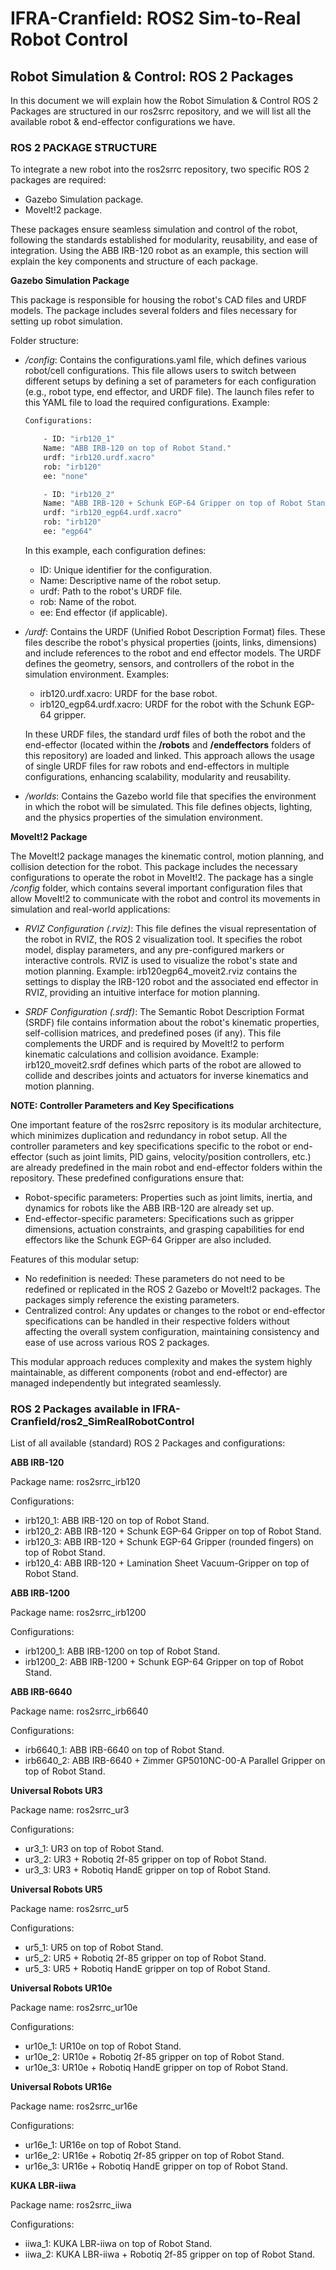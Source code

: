 # IFRA-Cranfield: ROS2 Sim-to-Real Robot Control

## Robot Simulation & Control: ROS 2 Packages

In this document we will explain how the Robot Simulation & Control ROS 2 Packages are structured in our ros2srrc repository, and we will list all the available robot & end-effector configurations we have.

### ROS 2 PACKAGE STRUCTURE

To integrate a new robot into the ros2srrc repository, two specific ROS 2 packages are required:

- Gazebo Simulation package.
- MoveIt!2 package.

These packages ensure seamless simulation and control of the robot, following the standards established for modularity, reusability, and ease of integration. Using the ABB IRB-120 robot as an example, this section will explain the key components and structure of each package.

__Gazebo Simulation Package__

This package is responsible for housing the robot's CAD files and URDF models. The package includes several folders and files necessary for setting up robot simulation.

Folder structure:

- _/config_: Contains the configurations.yaml file, which defines various robot/cell configurations. This file allows users to switch between different setups by defining a set of parameters for each configuration (e.g., robot type, end effector, and URDF file). The launch files refer to this YAML file to load the required configurations. Example:

    ```sh
    Configurations:

        - ID: "irb120_1"
        Name: "ABB IRB-120 on top of Robot Stand."
        urdf: "irb120.urdf.xacro"
        rob: "irb120"
        ee: "none"

        - ID: "irb120_2"
        Name: "ABB IRB-120 + Schunk EGP-64 Gripper on top of Robot Stand."
        urdf: "irb120_egp64.urdf.xacro"
        rob: "irb120"
        ee: "egp64"
    ```

    In this example, each configuration defines:

    - ID: Unique identifier for the configuration.
    - Name: Descriptive name of the robot setup.
    - urdf: Path to the robot's URDF file.
    - rob: Name of the robot.
    - ee: End effector (if applicable).

- _/urdf_: Contains the URDF (Unified Robot Description Format) files. These files describe the robot's physical properties (joints, links, dimensions) and include references to the robot and end effector models. The URDF defines the geometry, sensors, and controllers of the robot in the simulation environment. Examples:
    
    - irb120.urdf.xacro: URDF for the base robot.
    - irb120_egp64.urdf.xacro: URDF for the robot with the Schunk EGP-64 gripper.

    In these URDF files, the standard urdf files of both the robot and the end-effector (located within the __/robots__ and __/endeffectors__ folders of this repository) are loaded and linked. This approach allows the usage of single URDF files for raw robots and end-effectors in multiple configurations, enhancing scalability, modularity and reusability.

- _/worlds_: Contains the Gazebo world file that specifies the environment in which the robot will be simulated. This file defines objects, lighting, and the physics properties of the simulation environment.

__MoveIt!2 Package__

The MoveIt!2 package manages the kinematic control, motion planning, and collision detection for the robot. This package includes the necessary configurations to operate the robot in MoveIt!2. The package has a single _/config_ folder, which contains several important configuration files that allow MoveIt!2 to communicate with the robot and control its movements in simulation and real-world applications: 

- _RVIZ Configuration (.rviz)_: This file defines the visual representation of the robot in RVIZ, the ROS 2 visualization tool. It specifies the robot model, display parameters, and any pre-configured markers or interactive controls. RVIZ is used to visualize the robot's state and motion planning. Example: irb120egp64_moveit2.rviz contains the settings to display the IRB-120 robot and the associated end effector in RVIZ, providing an intuitive interface for motion planning.

- _SRDF Configuration (.srdf)_: The Semantic Robot Description Format (SRDF) file contains information about the robot's kinematic properties, self-collision matrices, and predefined poses (if any). This file complements the URDF and is required by MoveIt!2 to perform kinematic calculations and collision avoidance. Example: irb120_moveit2.srdf defines which parts of the robot are allowed to collide and describes joints and actuators for inverse kinematics and motion planning.

__NOTE: Controller Parameters and Key Specifications__

One important feature of the ros2srrc repository is its modular architecture, which minimizes duplication and redundancy in robot setup. All the controller parameters and key specifications specific to the robot or end-effector (such as joint limits, PID gains, velocity/position controllers, etc.) are already predefined in the main robot and end-effector folders within the repository. These predefined configurations ensure that:

- Robot-specific parameters: Properties such as joint limits, inertia, and dynamics for robots like the ABB IRB-120 are already set up.
- End-effector-specific parameters: Specifications such as gripper dimensions, actuation constraints, and grasping capabilities for end effectors like the Schunk EGP-64 Gripper are also included.

Features of this modular setup:

- No redefinition is needed: These parameters do not need to be redefined or replicated in the ROS 2 Gazebo or MoveIt!2 packages. The packages simply reference the existing parameters.
- Centralized control: Any updates or changes to the robot or end-effector specifications can be handled in their respective folders without affecting the overall system configuration, maintaining consistency and ease of use across various ROS 2 packages.

This modular approach reduces complexity and makes the system highly maintainable, as different components (robot and end-effector) are managed independently but integrated seamlessly.

### ROS 2 Packages available in IFRA-Cranfield/ros2_SimRealRobotControl

List of all available (standard) ROS 2 Packages and configurations:

__ABB IRB-120__

Package name: ros2srrc_irb120

Configurations:

- irb120_1: ABB IRB-120 on top of Robot Stand.
- irb120_2: ABB IRB-120 + Schunk EGP-64 Gripper on top of Robot Stand.
- irb120_3: ABB IRB-120 + Schunk EGP-64 Gripper (rounded fingers) on top of Robot Stand.
- irb120_4: ABB IRB-120 + Lamination Sheet Vacuum-Gripper on top of Robot Stand.

__ABB IRB-1200__

Package name: ros2srrc_irb1200

Configurations:

- irb1200_1: ABB IRB-1200 on top of Robot Stand.
- irb1200_2: ABB IRB-1200 + Schunk EGP-64 Gripper on top of Robot Stand.

__ABB IRB-6640__

Package name: ros2srrc_irb6640

Configurations:

- irb6640_1: ABB IRB-6640 on top of Robot Stand.
- irb6640_2: ABB IRB-6640 + Zimmer GP5010NC-00-A Parallel Gripper on top of Robot Stand.

__Universal Robots UR3__

Package name: ros2srrc_ur3

Configurations:

- ur3_1: UR3 on top of Robot Stand.
- ur3_2: UR3 + Robotiq 2f-85 gripper on top of Robot Stand.
- ur3_3: UR3 + Robotiq HandE gripper on top of Robot Stand.

__Universal Robots UR5__

Package name: ros2srrc_ur5

Configurations:

- ur5_1: UR5 on top of Robot Stand.
- ur5_2: UR5 + Robotiq 2f-85 gripper on top of Robot Stand.
- ur5_3: UR5 + Robotiq HandE gripper on top of Robot Stand.

__Universal Robots UR10e__

Package name: ros2srrc_ur10e

Configurations:

- ur10e_1: UR10e on top of Robot Stand.
- ur10e_2: UR10e + Robotiq 2f-85 gripper on top of Robot Stand.
- ur10e_3: UR10e + Robotiq HandE gripper on top of Robot Stand.

__Universal Robots UR16e__

Package name: ros2srrc_ur16e

Configurations:

- ur16e_1: UR16e on top of Robot Stand.
- ur16e_2: UR16e + Robotiq 2f-85 gripper on top of Robot Stand.
- ur16e_3: UR16e + Robotiq HandE gripper on top of Robot Stand.

__KUKA LBR-iiwa__

Package name: ros2srrc_iiwa

Configurations:

- iiwa_1: KUKA LBR-iiwa on top of Robot Stand.
- iiwa_2: KUKA LBR-iiwa + Robotiq 2f-85 gripper on top of Robot Stand.